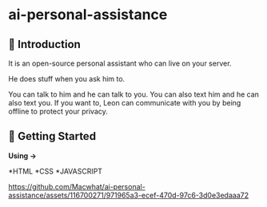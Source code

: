 # ai-personal-assistance
## 👋 Introduction

It is an open-source personal assistant who can live on your server.

He does stuff when you ask him to.

You can talk to him and he can talk to you. You can also text him and he can also text you. If you want to, Leon can communicate with you by being offline to protect your privacy.

## 🚀 Getting Started

**Using ->**

*HTML
*CSS
*JAVASCRIPT


https://github.com/Macwhat/ai-personal-assistance/assets/116700271/971965a3-ecef-470d-97c6-3d0e3edaaa72







